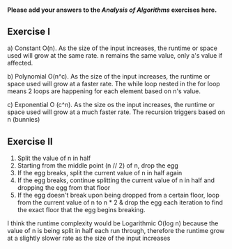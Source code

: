 #### Please add your answers to the ***Analysis of  Algorithms*** exercises here.

## Exercise I

a) Constant O(n). As the size of the input increases, the runtime or space used will grow at the same rate. n remains the same value, only a's value if affected.


b) Polynomial O(n^c). As the size of the input increases, the runtime or space used will grow at a faster rate. The while loop nested in the for loop means 2 loops are happening for each element based on n's value.


c) Exponential O (c^n). As the size os the input increases, the runtime or space used will grow at a much faster rate. The recursion triggers based on n (bunnies)

## Exercise II
1. Split the value of n in half
2. Starting from the middle point (n // 2) of n, drop the egg
3. If the egg breaks, split the current value of n in half again
4. If the egg breaks, continue splitting the current value of n in half and dropping the egg from that floor
5. If the egg doesn't break upon being dropped from a certain floor, loop from the current value of n to n * 2 & drop the egg each iteration to find the exact floor that the egg begins breaking.

I think the runtime complexity would be Logarithmic O(log n) because the value of n is being split in half each run through, therefore the runtime grow at a slightly slower rate as the size of the input increases

